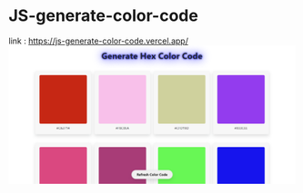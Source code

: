 # JS-generate-color-code
link : https://js-generate-color-code.vercel.app/
![Screenshot from 2020-08-06 23-23-06](https://github.com/Mamun13/JS-generate-color-code/blob/main/Capture.PNG)
